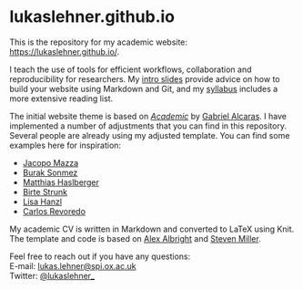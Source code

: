 # lukaslehner.github.io
This is the repository for my academic website: https://lukaslehner.github.io/.

I teach the use of tools for efficient workflows, collaboration and reproducibility for researchers. My [intro slides](https://lukaslehner.github.io/assets/transparency-outreach-slides.html) provide advice on how to build your website using Markdown and Git, and my [syllabus](https://www.gesis.org/fileadmin/upload/GESIS_Training/Syllabi_Methodenseminar/Fall_Seminar_2022/Fall_Seminar_2022_Week_1_Schulte-CloosLehner.pdf) includes a more extensive reading list.

The initial website theme is based on *[Academic](https://github.com/gaalcaras/academic)* by [Gabriel Alcaras](https://gaalcaras.com/en/). I have implemented a number of adjustments that you can find in this repository. Several people are already using my adjusted template. You can find some examples here for inspiration:
- [Jacopo Mazza](https://jacopoto.github.io/)
- [Burak Sonmez](https://brksnmz.github.io/)
- [Matthias Haslberger](https://matthiashaslberger.github.io/)
- [Birte Strunk](https://birtestrunk.github.io/)
- [Lisa Hanzl](https://lisahanzl.github.io/)
- [Carlos Revoredo](https://caerevoredo.github.io/)

My academic CV is written in Markdown and converted to LaTeX using Knit. The template and code is based on [Alex Albright](https://github.com/apalbright/CV) and [Steven Miller](http://svmiller.com/).

Feel free to reach out if you have any questions:  \
E-mail: [lukas.lehner@spi.ox.ac.uk](mailto:lukas.lehner@spi.ox.ac.uk) \
Twitter: [@lukaslehner_](https://twitter.com/LukasLehner_)
